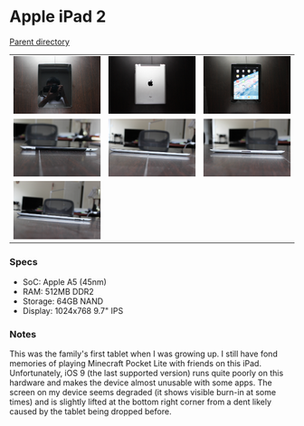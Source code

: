 # Apple iPad 2
[Parent directory](../index.md)

<table>
  <tr>
    <td><img src='IMG_6746.JPG'/></td>
    <td><img src='IMG_6748.JPG'/></td>
    <td><img src='IMG_6747.JPG'/></td>
  </tr>
  <tr>
    <td><img src='IMG_6741.JPG'/></td>
    <td><img src='IMG_6742.JPG'/></td>
    <td><img src='IMG_6743.JPG'/></td>
  </tr>
  <tr>
    <td><img src='IMG_6744.JPG'/></td>
  </tr>
</table>

### Specs

* SoC: Apple A5 (45nm)
* RAM: 512MB DDR2
* Storage: 64GB NAND
* Display: 1024x768 9.7" IPS

### Notes

This was the family's first tablet when I was growing up. I still have fond memories of playing Minecraft Pocket Lite with friends on this iPad. Unfortunately, iOS 9 (the last supported version) runs quite poorly on this hardware and makes the device almost unusable with some apps. The screen on my device seems degraded (it shows visible burn-in at some times) and is slightly lifted at the bottom right corner from a dent likely caused by the tablet being dropped before.